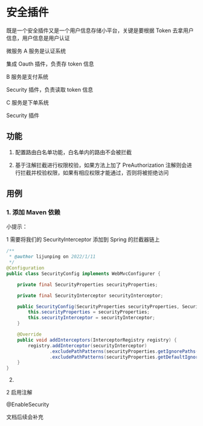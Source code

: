 # 安全插件

既是一个安全插件又是一个用户信息存储小平台，关键是要根据 Token 去拿用户信息，用户信息是用户认证

微服务
A 服务是认证系统

集成 Oauth 插件，负责存 token 信息

B 服务是支付系统

Security 插件，负责读取 token 信息

C 服务是下单系统

Security 插件

## 功能

1. 配置路由白名单功能，白名单内的路由不会被拦截

2. 基于注解拦截进行权限校验，如果方法上加了 PreAuthorization 注解则会进行拦截并校验权限，如果有相应权限才能通过，否则将被拒绝访问


## 用例

### 1. 添加 Maven 依赖


小提示：

1 需要将我们的 SecurityInterceptor 添加到 Spring 的拦截器链上

```java
/**
 * @author lijunping on 2022/1/11
 */
@Configuration
public class SecurityConfig implements WebMvcConfigurer {

    private final SecurityProperties securityProperties;

    private final SecurityInterceptor securityInterceptor;

    public SecurityConfig(SecurityProperties securityProperties, SecurityInterceptor securityInterceptor) {
        this.securityProperties = securityProperties;
        this.securityInterceptor = securityInterceptor;
    }

    @Override
    public void addInterceptors(InterceptorRegistry registry) {
        registry.addInterceptor(securityInterceptor)
                .excludePathPatterns(securityProperties.getIgnorePaths())
                .excludePathPatterns(securityProperties.getDefaultIgnorePaths());
    }
}
```

2. 



2 启用注解

@EnableSecurity

文档后续会补充

